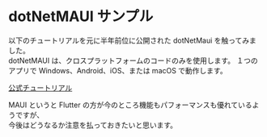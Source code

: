 # dotNetMAUI サンプル

以下のチュートリアルを元に半年前位に公開された dotNetMaui を触ってみました。  
dotNetMAUI は、クロスプラットフォームのコードのみを使用します。
１つのアプリで Windows、Android、iOS、または macOS で動作します。

[公式チュートリアル](httpslearn.microsoft.comja-jpdotnetmauitutorialsnotes-appview=net-maui-7.0)

MAUI というと Flutter の方が今のところ機能もパフォーマンスも優れているようですが、  
今後はどうなるか注意を払っておきたいと思います。
